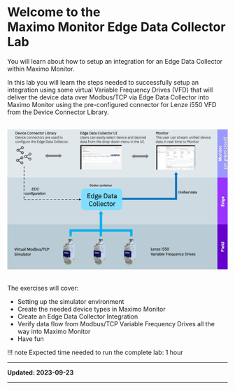 # Welcome to the </br>Maximo Monitor Edge Data Collector Lab
You will learn about how to setup an integration for an Edge Data Collector within Maximo Monitor.

In this lab you will learn the steps needed to successfully setup an integration using some virtual Variable Frequency Drives (VFD) that will deliver the device data over Modbus/TCP via Edge Data Collector into Maximo Monitor using the pre-configured connector for Lenze i550 VFD from the Device Connector Library.</br></br>

![Architecture](img/index_01.png)</br></br>


The exercises will cover:

* Setting up the simulator environment
* Create the needed device types in Maximo Monitor
* Create an Edge Data Collector Integration
* Verify data flow from Modbus/TCP Variable Frequency Drives all the way into Maximo Monitor
* Have fun

!!! note
    Expected time needed to run the complete lab: 1 hour

---

**Updated: 2023-09-23**

---